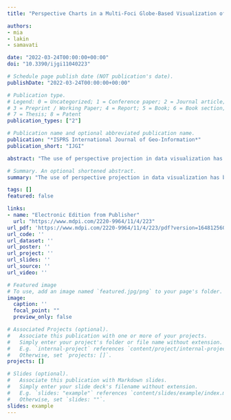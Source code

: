 ```yaml
---
title: "Perspective Charts in a Multi-Foci Globe-Based Visualization of COVID-19 Data"

authors:
- mia
- lakin
- samavati

date: "2022-03-24T00:00:00+00:00"
doi: "10.3390/ijgi11040223"

# Schedule page publish date (NOT publication's date).
publishDate: "2022-03-24T00:00:00+00:00"

# Publication type.
# Legend: 0 = Uncategorized; 1 = Conference paper; 2 = Journal article;
# 3 = Preprint / Working Paper; 4 = Report; 5 = Book; 6 = Book section;
# 7 = Thesis; 8 = Patent
publication_types: ["2"]

# Publication name and optional abbreviated publication name.
publication: "*ISPRS International Journal of Geo-Information*"
publication_short: "IJGI"

abstract: "The use of perspective projection in data visualization has been shown to potentially aid with the perception of small values in datasets with important variations at multiple scales. We integrate perspective charts, which use perspective projection in their designs, into a geospatial visualization application for global COVID-19 data. We perform an evaluation through Amazon Mechanical Turk to evaluate the readability of these visualizations compared to traditional methods, when tools such as interactive techniques are used. Results of our evaluation show that participants more accurately retrieved small values from perspective chart visualizations than traditional bar charts on the globe. The use of perspective projection in an interactive system allows for users to read data with important variations at multiple scales without affecting the overall perception of scale in datasets."

# Summary. An optional shortened abstract.
summary: "The use of perspective projection in data visualization has been shown to potentially aid with the perception of small values in datasets with important variations at multiple scales..."

tags: []
featured: false

links:
- name: "Electronic Edition from Publisher"
  url: "https://www.mdpi.com/2220-9964/11/4/223"
url_pdf: 'https://www.mdpi.com/2220-9964/11/4/223/pdf?version=1648125601'
url_code: ''
url_dataset: ''
url_poster: ''
url_project: ''
url_slides: ''
url_source: ''
url_video: ''

# Featured image
# To use, add an image named `featured.jpg/png` to your page's folder. 
image:
  caption: ''
  focal_point: ""
  preview_only: false

# Associated Projects (optional).
#   Associate this publication with one or more of your projects.
#   Simply enter your project's folder or file name without extension.
#   E.g. `internal-project` references `content/project/internal-project/index.md`.
#   Otherwise, set `projects: []`.
projects: []

# Slides (optional).
#   Associate this publication with Markdown slides.
#   Simply enter your slide deck's filename without extension.
#   E.g. `slides: "example"` references `content/slides/example/index.md`.
#   Otherwise, set `slides: ""`.
slides: example
---
```

